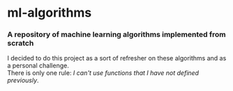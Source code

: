 # ml-algorithms
### A repository of machine learning algorithms implemented from scratch

I decided to do this project as a sort of refresher on these algorithms and as a personal challenge.  
There is only one rule: *I can't use functions that I have not defined previously*.
